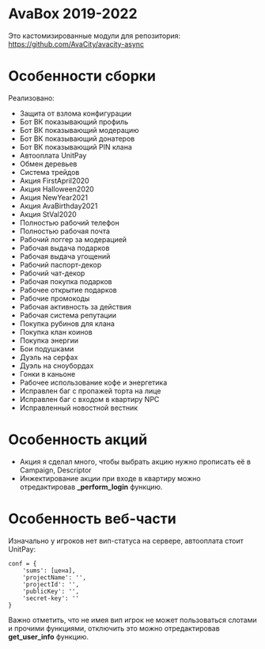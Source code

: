 # AvaBox 2019-2022
Это кастомизированные модули для репозитория: https://github.com/AvaCity/avacity-async

# Особенности сборки
Реализовано:

- Защита от взлома конфигурации
- Бот ВК показывающий профиль
- Бот ВК показывающий модерацию
- Бот ВК показывающий донатеров
- Бот ВК показывающий PIN клана
- Автооплата UnitPay
- Обмен деревьев
- Система трейдов
- Акция FirstApril2020
- Акция Halloween2020
- Акция NewYear2021
- Акция AvaBirthday2021
- Акция StVal2020
- Полностью рабочий телефон
- Полностью рабочая почта
- Рабочий логгер за модерацией
- Рабочая выдача подарков
- Рабочая выдача угощений
- Рабочий паспорт-декор
- Рабочий чат-декор
- Рабочая покупка подарков
- Рабочее открытие подарков
- Рабочие промокоды
- Рабочая активность за действия
- Рабочая система репутации
- Покупка рубинов для клана
- Покупка клан коинов
- Покупка энергии
- Бои подушками
- Дуэль на серфах
- Дуэль на сноубордах
- Гонки в каньоне
- Рабочее использование кофе и энергетика
- Исправлен баг с пропажей торта на лице
- Исправлен баг с входом в квартиру NPC
- Исправленный новостной вестник

# Особенность акций
- Акция я сделал много, чтобы выбрать акцию нужно прописать её в Campaign, Descriptor
- Инжектирование акции при входе в квартиру можно отредактировав **_perform_login** функцию.

# Особенность веб-части
Изначально у игроков нет вип-статуса на сервере, автооплата стоит UnitPay:
```
conf = {
    'sums': [цена],
    'projectName': '',
    'projectId': '',
    'publicKey': '',
    'secret-key': ''
}
```
Важно отметить, что не имея вип игрок не может пользоваться слотами и прочими функциями, отключить это можно отредактировав **get_user_info** функцию.
